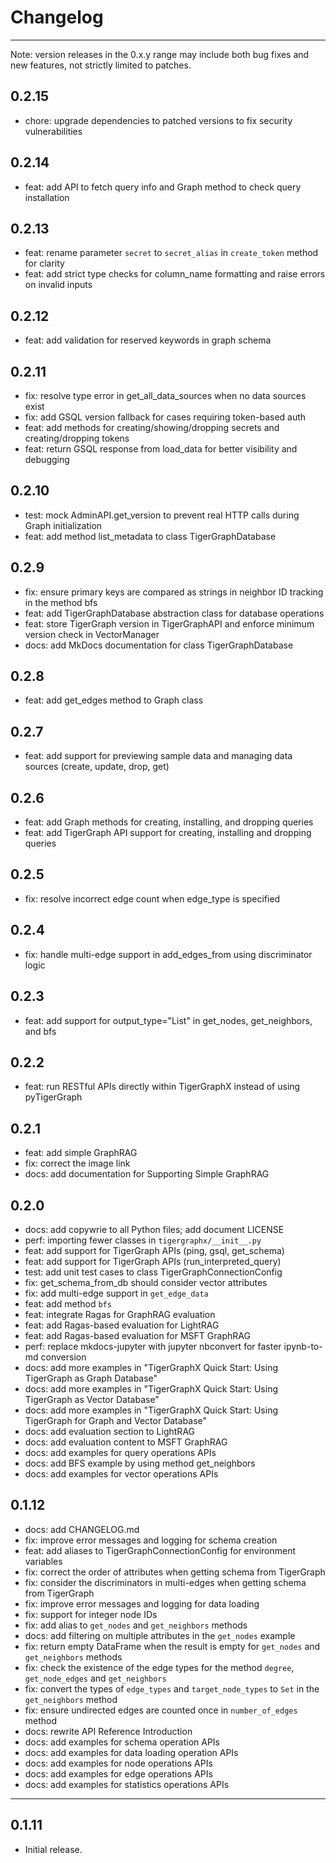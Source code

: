 # Changelog

---

Note: version releases in the 0.x.y range may include both bug fixes and new features, not strictly limited to patches.

## 0.2.15
- chore: upgrade dependencies to patched versions to fix security vulnerabilities

## 0.2.14
- feat: add API to fetch query info and Graph method to check query installation

## 0.2.13
- feat: rename parameter `secret` to `secret_alias` in `create_token` method for clarity
- feat: add strict type checks for column_name formatting and raise errors on invalid inputs

## 0.2.12
- feat: add validation for reserved keywords in graph schema

## 0.2.11
- fix: resolve type error in get_all_data_sources when no data sources exist
- fix: add GSQL version fallback for cases requiring token-based auth
- feat: add methods for creating/showing/dropping secrets and creating/dropping tokens
- feat: return GSQL response from load_data for better visibility and debugging

## 0.2.10
- test: mock AdminAPI.get_version to prevent real HTTP calls during Graph initialization
- feat: add method list_metadata to class TigerGraphDatabase

## 0.2.9
- fix: ensure primary keys are compared as strings in neighbor ID tracking in the method bfs
- feat: add TigerGraphDatabase abstraction class for database operations
- feat: store TigerGraph version in TigerGraphAPI and enforce minimum version check in VectorManager
- docs: add MkDocs documentation for class TigerGraphDatabase

## 0.2.8
- feat: add get_edges method to Graph class

## 0.2.7
- feat: add support for previewing sample data and managing data sources (create, update, drop, get)

## 0.2.6
- feat: add Graph methods for creating, installing, and dropping queries
- feat: add TigerGraph API support for creating, installing and dropping queries

## 0.2.5
- fix: resolve incorrect edge count when edge_type is specified

## 0.2.4
- fix: handle multi-edge support in add_edges_from using discriminator logic

## 0.2.3
- feat: add support for output_type="List" in get_nodes, get_neighbors, and bfs

## 0.2.2
- feat: run RESTful APIs directly within TigerGraphX instead of using pyTigerGraph

## 0.2.1
- feat: add simple GraphRAG
- fix: correct the image link
- docs: add documentation for Supporting Simple GraphRAG

## 0.2.0
- docs: add copywrie to all Python files; add document LICENSE
- perf: importing fewer classes in `tigergraphx/__init__.py`
- feat: add support for TigerGraph APIs (ping, gsql, get_schema)
- feat: add support for TigerGraph APIs (run_interpreted_query)
- test: add unit test cases to class TigerGraphConnectionConfig
- fix: get_schema_from_db should consider vector attributes
- fix: add multi-edge support in `get_edge_data`
- feat: add method `bfs`
- feat: integrate Ragas for GraphRAG evaluation
- feat: add Ragas-based evaluation for LightRAG
- feat: add Ragas-based evaluation for MSFT GraphRAG
- perf: replace mkdocs-jupyter with jupyter nbconvert for faster ipynb-to-md conversion
- docs: add more examples in "TigerGraphX Quick Start: Using TigerGraph as Graph Database"
- docs: add more examples in "TigerGraphX Quick Start: Using TigerGraph as Vector Database"
- docs: add more examples in "TigerGraphX Quick Start: Using TigerGraph for Graph and Vector Database"
- docs: add evaluation section to LightRAG
- docs: add evaluation content to MSFT GraphRAG
- docs: add examples for query operations APIs
- docs: add BFS example by using method get_neighbors
- docs: add examples for vector operations APIs

## 0.1.12
- docs: add CHANGELOG.md
- fix: improve error messages and logging for schema creation
- feat: add aliases to TigerGraphConnectionConfig for environment variables
- fix: correct the order of attributes when getting schema from TigerGraph
- fix: consider the discriminators in multi-edges when getting schema from TigerGraph
- fix: improve error messages and logging for data loading
- fix: support for integer node IDs
- fix: add alias to `get_nodes` and `get_neighbors` methods
- docs: add filtering on multiple attributes in the `get_nodes` example
- fix: return empty DataFrame when the result is empty for `get_nodes` and `get_neighbors` methods
- fix: check the existence of the edge types for the method `degree`, `get_node_edges` and `get_neighbors`
- fix: convert the types of `edge_types` and `target_node_types` to `Set` in the `get_neighbors` method
- fix: ensure undirected edges are counted once in `number_of_edges` method
- docs: rewrite API Reference Introduction
- docs: add examples for schema operation APIs
- docs: add examples for data loading operation APIs
- docs: add examples for node operations APIs
- docs: add examples for edge operations APIs
- docs: add examples for statistics operations APIs

---

## 0.1.11
- Initial release.
